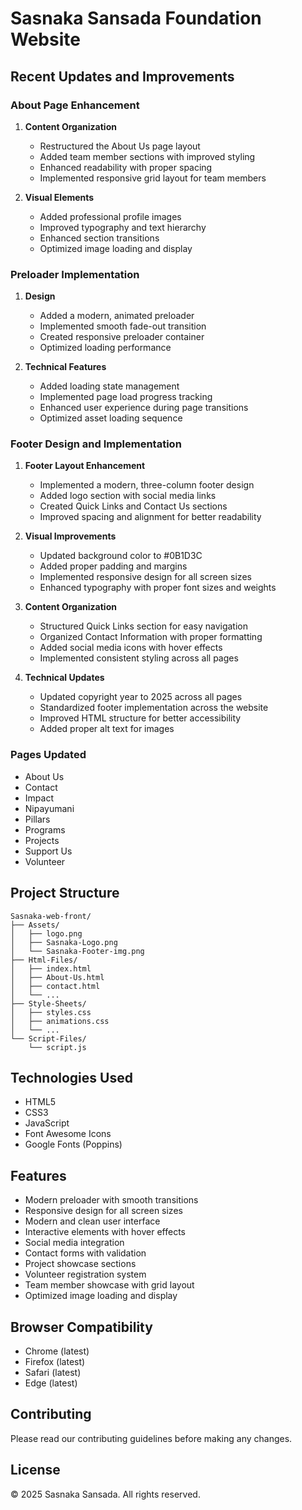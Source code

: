 # Sasnaka Sansada Foundation Website

## Recent Updates and Improvements

### About Page Enhancement
1. **Content Organization**
   - Restructured the About Us page layout
   - Added team member sections with improved styling
   - Enhanced readability with proper spacing
   - Implemented responsive grid layout for team members

2. **Visual Elements**
   - Added professional profile images
   - Improved typography and text hierarchy
   - Enhanced section transitions
   - Optimized image loading and display

### Preloader Implementation
1. **Design**
   - Added a modern, animated preloader
   - Implemented smooth fade-out transition
   - Created responsive preloader container
   - Optimized loading performance

2. **Technical Features**
   - Added loading state management
   - Implemented page load progress tracking
   - Enhanced user experience during page transitions
   - Optimized asset loading sequence

### Footer Design and Implementation
1. **Footer Layout Enhancement**
   - Implemented a modern, three-column footer design
   - Added logo section with social media links
   - Created Quick Links and Contact Us sections
   - Improved spacing and alignment for better readability

2. **Visual Improvements**
   - Updated background color to #0B1D3C
   - Added proper padding and margins
   - Implemented responsive design for all screen sizes
   - Enhanced typography with proper font sizes and weights

3. **Content Organization**
   - Structured Quick Links section for easy navigation
   - Organized Contact Information with proper formatting
   - Added social media icons with hover effects
   - Implemented consistent styling across all pages

4. **Technical Updates**
   - Updated copyright year to 2025 across all pages
   - Standardized footer implementation across the website
   - Improved HTML structure for better accessibility
   - Added proper alt text for images

### Pages Updated
- About Us
- Contact
- Impact
- Nipayumani
- Pillars
- Programs
- Projects
- Support Us
- Volunteer

## Project Structure
```
Sasnaka-web-front/
├── Assets/
│   ├── logo.png
│   ├── Sasnaka-Logo.png
│   └── Sasnaka-Footer-img.png
├── Html-Files/
│   ├── index.html
│   ├── About-Us.html
│   ├── contact.html
│   └── ...
├── Style-Sheets/
│   ├── styles.css
│   ├── animations.css
│   └── ...
└── Script-Files/
    └── script.js
```

## Technologies Used
- HTML5
- CSS3
- JavaScript
- Font Awesome Icons
- Google Fonts (Poppins)

## Features
- Modern preloader with smooth transitions
- Responsive design for all screen sizes
- Modern and clean user interface
- Interactive elements with hover effects
- Social media integration
- Contact forms with validation
- Project showcase sections
- Volunteer registration system
- Team member showcase with grid layout
- Optimized image loading and display

## Browser Compatibility
- Chrome (latest)
- Firefox (latest)
- Safari (latest)
- Edge (latest)

## Contributing
Please read our contributing guidelines before making any changes.

## License
© 2025 Sasnaka Sansada. All rights reserved.

